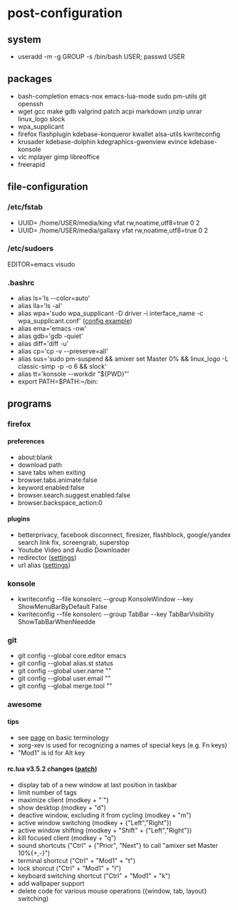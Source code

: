 post-configuration
==================

system
------

* useradd -m -g GROUP -s /bin/bash USER; passwd USER

packages
--------
* bash-completion emacs-nox emacs-lua-mode sudo pm-utils git openssh
* wget gcc make gdb valgrind patch acpi markdown unzip unrar linux_logo slock
* wpa_supplicant
* firefox flashplugin kdebase-konqueror kwallet alsa-utils kwriteconfig
* krusader kdebase-dolphin kdegraphics-gwenview evince kdebase-konsole
* vlc mplayer gimp libreoffice
* freerapid

file-configuration
------------------
### /etc/fstab
* UUID= /home/USER/media/king vfat rw,noatime,utf8=true 0 2
* UUID= /home/USER/media/gallaxy vfat rw,noatime,utf8=true 0 2

### /etc/sudoers
EDITOR=emacs visudo

### .bashrc
* alias ls='ls --color=auto'
* alias lla='ls -al'
* alias wpa='sudo wpa\_supplicant -D driver -i interface_name 
  -c wpa\_supplicant.conf' ([config example](figures/wpa\_supplicant.conf))
* alias ema='emacs -nw'
* alias gdb='gdb -quiet'
* alias diff='diff -u'
* alias cp='cp -v --preserve=all'
* alias sus='sudo pm-suspend && amixer set Master 0%
  && linux_logo -L classic-simp -p -o 6 && slock'
* alias tt='konsole --workdir "${PWD}"'
* export PATH=$PATH:~/bin:

programs
--------
### firefox
#### preferences
* about:blank
* download path
* save tabs when exiting
* browser.tabs.animate:false
* keyword.enabled:false
* browser.search.suggest.enabled:false
* browser.backspace_action:0

#### plugins
* betterprivacy, facebook disconnect, firesizer, flashblock,
google/yandex search link fix, screengrab, superstop
* Youtube Video and Audio Downloader
* redirector ([settings](figures/redirector))
* url alias ([settings](figures/url_alias))

### konsole
* kwriteconfig --file konsolerc --group KonsoleWindow --key ShowMenuBarByDefault False
* kwriteconfig --file konsolerc --group TabBar --key TabBarVisibility ShowTabBarWhenNeedde

### git
* git config --global core.editor emacs
* git config --global alias.st status
* git config --global user.name ""
* git config --global user.email ""
* git config --global merge.tool ""

### awesome
#### tips
* see [page](http://awesome.naquadah.org/wiki/Awesome_3_configuration) on basic terminology
* xorg-xev is used for recognizing a names of special keys (e.g. Fn keys)
* "Mod1" is id for Alt key

#### rc.lua v3.5.2 changes ([patch](figures/awesome_patch))
* display tab of a new window at last position in taskbar
* limit number of tags
* maximize client (modkey + "`")
* show desktop (modkey + "d")
* deactive window, excluding it from cycling (modkey + "m")
* active window switching (modkey + {"Left","Right"})
* active window shifting (modkey + "Shift" + {"Left","Right"})
* kill focused client (modkey + "q")
* sound shortcuts ("Ctrl" + {"Prior", "Next"} to call  "amixer set Master 10%{+,-}")
* terminal shortcut ("Ctrl" + "Mod1" + "t")
* lock shorcut ("Ctrl" + "Mod1" + "l")
* keyboard switching shortcut ("Ctrl" + "Mod1" + "k")
* add wallpaper support
* delete code for various mouse operations ({window, tab, layout} switching)